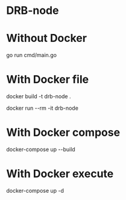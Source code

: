 # DRB-node

# Without Docker
go run cmd/main.go

# With Docker file
docker build -t drb-node . 

docker run --rm -it drb-node

# With Docker compose
docker-compose up --build

# With Docker execute
docker-compose up -d
